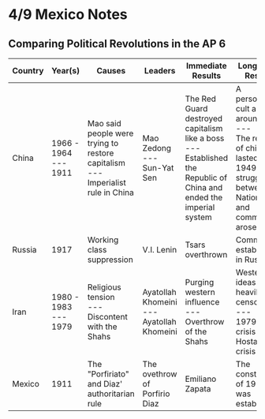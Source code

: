 # 4/9 Mexico Notes
## Comparing Political Revolutions in the AP 6
Country | Year(s) | Causes | Leaders | Immediate Results | Long-term Results
--|---|---|---|---|--
China | 1966 - 1964 <br>---<br>1911 | Mao said people were trying to restore capitalism<br>---<br>Imperialist rule in China | Mao Zedong<br>---<br>Sun-Yat Sen | The Red Guard destroyed capitalism like a boss<br>---<br>Established the Republic of China and ended the imperial system | A personality cult arose around Mao <br>---<br> The republic of china lasted until 1949 and struggles between Nationalists and communists arose |
Russia  | 1917 | Working class suppression | V.I. Lenin | Tsars overthrown | Communism established in Russia
Iran  | 1980 - 1983 <br>---<br> 1979 | Religious tension <br>---<br> Discontent with the Shahs| Ayatollah Khomeini <br>---<br> Ayatollah Khomeini | Purging western influence <br>---<br> Overthrow of the Shahs | Western ideas are heavily censored <br>---<br> 1979 Oil crisis and Hostage crisis|
Mexico | 1911 | The "Porfiriato" and Diaz' authoritarian rule| The ovethrow of Porfirio Diaz | Emiliano Zapata | The constitution of 1917 was established
